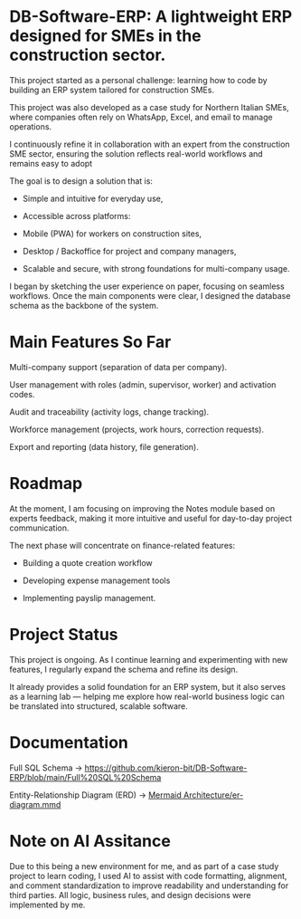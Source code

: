 # DB-Software-ERP: A lightweight ERP designed for SMEs in the construction sector.

This project started as a personal challenge: learning how to code by building an ERP system tailored for construction SMEs.

This project was also developed as a case study for Northern Italian SMEs, where companies often rely on WhatsApp, Excel, and email to manage operations.

I continuously refine it in collaboration with an expert from the construction SME sector, ensuring the solution reflects real-world workflows and remains easy to adopt

The goal is to design a solution that is:

  - Simple and intuitive for everyday use,

  - Accessible across platforms:

  - Mobile (PWA) for workers on construction sites,

  - Desktop / Backoffice for project and company managers,

  - Scalable and secure, with strong foundations for multi-company usage.


I began by sketching the user experience on paper, focusing on seamless workflows. Once the main components were clear, I designed the database schema as the backbone of the system.


# Main Features So Far

Multi-company support (separation of data per company).

User management with roles (admin, supervisor, worker) and activation codes.

Audit and traceability (activity logs, change tracking).

Workforce management (projects, work hours, correction requests).

Export and reporting (data history, file generation).


# Roadmap

At the moment, I am focusing on improving the Notes module based on experts feedback, making it more intuitive and useful for day-to-day project communication. 

The next phase will concentrate on finance-related features: 

- Building a quote creation workflow

- Developing expense management tools

- Implementing payslip management. 



# Project Status

This project is ongoing. As I continue learning and experimenting with new features, I regularly expand the schema and refine its design.

It already provides a solid foundation for an ERP system, but it also serves as a learning lab — helping me explore how real-world business logic can be translated into structured, scalable software.


# Documentation

Full SQL Schema -> https://github.com/kieron-bit/DB-Software-ERP/blob/main/Full%20SQL%20Schema

Entity-Relationship Diagram (ERD) -> [Mermaid Architecture/er-diagram.mmd](https://github.com/kieron-bit/DB-Software-ERP/blob/main/Mermaid%20Architecture)

# Note on AI Assitance

Due to this being a new environment for me, and as part of a case study project to learn coding, I used AI to assist with code formatting, alignment, and comment standardization to improve readability and understanding for third parties. All logic, business rules, and design decisions were implemented by me.
